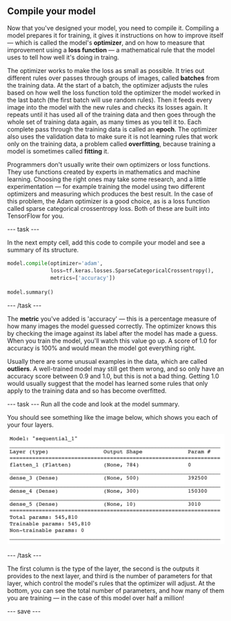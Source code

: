 ## Compile your model

Now that you've designed your model, you need to compile it. Compiling a model prepares it for training, it gives it instructions on how to improve itself — which is called the model's **optimizer**, and on how to measure that improvement using a **loss function** — a mathematical rule that the model uses to tell how well it's doing in traing. 

The optimizer works to make the loss as small as possible. It tries out different rules over passes through groups of images, called **batches** from the training data. At the start of a batch, the optimizer adjusts the rules based on how well the loss function told the optimizer the model worked in the last batch (the first batch will use random rules). Then it feeds every image into the model with the new rules and checks its losses again. It repeats until it has used all of the training data and then goes through the whole set of training data again, as many times as you tell it to. Each complete pass through the training data is called an **epoch**. The optimizer also uses the validation data to make sure it is not learning rules that work only on the training data, a problem called **overfitting**, because training a model is sometimes called **fitting** it.

Programmers don't usually write their own optimizers or loss functions. They use functions created by experts in mathematics and machine learning. Choosing the right ones may take some research, and a little experimentation — for example training the model using two different optimizers and measuring which produces the best result. In the case of this problem, the Adam optimizer is a good choice, as is a loss function called sparse categorical crossentropy loss. Both of these are built into TensorFlow for you.

--- task ---

In the next empty cell, add this code to compile your model and see a summary of its structure.

```python
model.compile(optimizer='adam',
              loss=tf.keras.losses.SparseCategoricalCrossentropy(),
              metrics=['accuracy'])

model.summary()
```

--- /task ---

The **metric** you've added is 'accuracy' — this is a percentage measure of how many images the model guessed correctly. The optimizer knows this by checking the image against its label after the model has made a guess. When you train the model, you'll watch this value go up. A score of 1.0 for accuracy is 100% and would mean the model got everything right. 

Usually there are some unusual examples in the data, which are called **outliers**. A well-trained model may still get them wrong, and so only have an accuracy score between 0.9 and 1.0, but this is not a bad thing. Getting 1.0 would usually suggest that the model has learned some rules that only apply to the training data and so has become overfitted.

--- task ---
Run all the code and look at the model summary.

You should see something like the image below, which shows you each of your four layers. 

![The summary table produced by model.summary() in the Colab notebook](images/model_summary.png)

--- /task ---

The first column is the type of the layer, the second is the outputs it provides to the next layer, and third is the number of parameters for that layer, which control the model's rules that the optimizer will adjust. At the bottom, you can see the total number of parameters, and how many of them you are training — in the case of this model over half a million!

--- save ---
